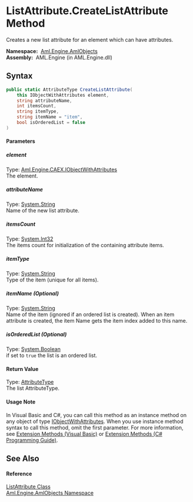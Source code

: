 ListAttribute.CreateListAttribute Method
========================================
Creates a new list attribute for an element which can have attributes.

  **Namespace:**  [Aml.Engine.AmlObjects][1]  
  **Assembly:**  AML.Engine (in AML.Engine.dll)

Syntax
------

```csharp
public static AttributeType CreateListAttribute(
	this IObjectWithAttributes element,
	string attributeName,
	int itemsCount,
	string itemType,
	string itemName = "item",
	bool isOrderedList = false
)
```

#### Parameters

##### *element*
Type: [Aml.Engine.CAEX.IObjectWithAttributes][2]  
The element.

##### *attributeName*
Type: [System.String][3]  
Name of the new list attribute.

##### *itemsCount*
Type: [System.Int32][4]  
The items count for initialization of the containing attribute items.

##### *itemType*
Type: [System.String][3]  
Type of the item (unique for all items).

##### *itemName* (Optional)
Type: [System.String][3]  
 Name of the item (ignored if an ordered list is created). When an item attribute is created, the item Name gets the item index added to this name.

##### *isOrderedList* (Optional)
Type: [System.Boolean][5]  
if set to `true` the list is an ordered list.

#### Return Value
Type: [AttributeType][6]  
The list AttributeType.
#### Usage Note
In Visual Basic and C#, you can call this method as an instance method on any object of type [IObjectWithAttributes][2]. When you use instance method syntax to call this method, omit the first parameter. For more information, see [Extension Methods (Visual Basic)][7] or [Extension Methods (C# Programming Guide)][8].

See Also
--------

#### Reference
[ListAttribute Class][9]  
[Aml.Engine.AmlObjects Namespace][1]  

[1]: ../README.md
[2]: ../../Aml.Engine.CAEX/IObjectWithAttributes/README.md
[3]: https://docs.microsoft.com/dotnet/api/system.string
[4]: https://docs.microsoft.com/dotnet/api/system.int32
[5]: https://docs.microsoft.com/dotnet/api/system.boolean
[6]: ../../Aml.Engine.CAEX/AttributeType/README.md
[7]: https://docs.microsoft.com/dotnet/visual-basic/programming-guide/language-features/procedures/extension-methods
[8]: https://docs.microsoft.com/dotnet/csharp/programming-guide/classes-and-structs/extension-methods
[9]: README.md
[10]: https://www.automationml.org
[11]: ../../icons/logoShade.png